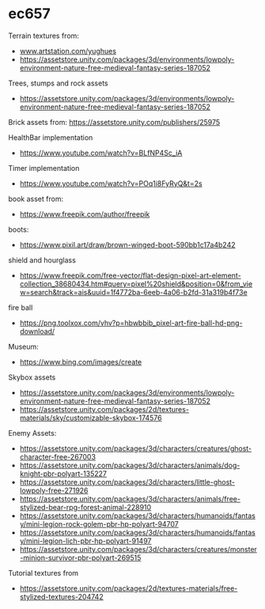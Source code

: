 # ec657
Terrain textures from:
- www.artstation.com/yughues
- https://assetstore.unity.com/packages/3d/environments/lowpoly-environment-nature-free-medieval-fantasy-series-187052

Trees, stumps and rock assets
- https://assetstore.unity.com/packages/3d/environments/lowpoly-environment-nature-free-medieval-fantasy-series-187052

Brick assets from:
https://assetstore.unity.com/publishers/25975

HealthBar implementation
- https://www.youtube.com/watch?v=BLfNP4Sc_iA

Timer implementation
- https://www.youtube.com/watch?v=POq1i8FyRyQ&t=2s

book asset from:
- https://www.freepik.com/author/freepik

boots:
- https://www.pixil.art/draw/brown-winged-boot-590bb1c17a4b242

shield and hourglass
- https://www.freepik.com/free-vector/flat-design-pixel-art-element-collection_38680434.htm#query=pixel%20shield&position=0&from_view=search&track=ais&uuid=1f4772ba-6eeb-4a06-b2fd-31a319b4f73e

fire ball
- https://png.toolxox.com/vhv?p=hbwbbib_pixel-art-fire-ball-hd-png-download/

Museum:
 - https://www.bing.com/images/create

Skybox assets
- https://assetstore.unity.com/packages/3d/environments/lowpoly-environment-nature-free-medieval-fantasy-series-187052
- https://assetstore.unity.com/packages/2d/textures-materials/sky/customizable-skybox-174576

Enemy Assets:
- https://assetstore.unity.com/packages/3d/characters/creatures/ghost-character-free-267003
- https://assetstore.unity.com/packages/3d/characters/animals/dog-knight-pbr-polyart-135227
- https://assetstore.unity.com/packages/3d/characters/little-ghost-lowpoly-free-271926
- https://assetstore.unity.com/packages/3d/characters/animals/free-stylized-bear-rpg-forest-animal-228910
- https://assetstore.unity.com/packages/3d/characters/humanoids/fantasy/mini-legion-rock-golem-pbr-hp-polyart-94707
- https://assetstore.unity.com/packages/3d/characters/humanoids/fantasy/mini-legion-lich-pbr-hp-polyart-91497
- https://assetstore.unity.com/packages/3d/characters/creatures/monster-minion-survivor-pbr-polyart-269515

Tutorial textures from
- https://assetstore.unity.com/packages/2d/textures-materials/free-stylized-textures-204742

